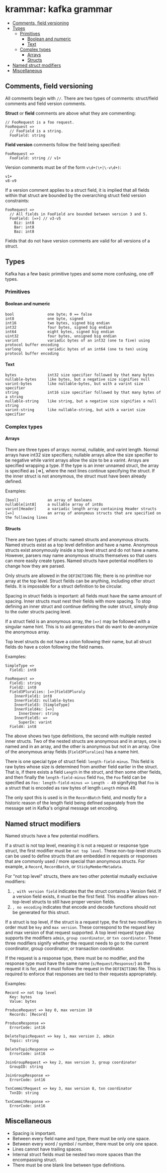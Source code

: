 krammar: kafka grammar
=======

- [Comments, field versioning](#comments,_field_versioning)
- [Types](#types)
  - [Primitives](#primitives)
    - [Boolean and numeric](#boolean_and_numeric)
    - [Text](#text)
  - [Complex types](#complex_types)
    - [Arrays](#arrays)
    - [Structs](#structs)
- [Named struct modifiers](#named_struct_modifiers)
- [Miscellaneous](#miscellaneous)

Comments, field versioning
--------

All comments begin with `//`.
There are two types of comments: struct/field comments and field version comments.

**Struct** or **field** comments are above what they are commenting:

```
// FooRequest is a foo request.
FooRequest =>
  // FooField is a string.
  FooField: string
```

**Field version** comments follow the field being specified:

```
FooRequest =>
  FooField: string // v1+
```

Version comments must be of the form `v\d+(\+|\-v\d+)`:

```
v1+
v8-v9
```

If a version comment applies to a struct field,
it is implied that all fields within that struct are bounded
by the overarching struct field version constraints:

```
FooRequest =>
  // All fields in FooField are bounded between version 3 and 5.
  FooField: [=>] // v3-v5
    Biz: int8
    Bar: int8
    Baz: int8
```

Fields that do not have version comments
are valid for all versions of a struct.

Types
-----

Kafka has a few basic primitive types and some more confusing, one off types.

### Primitives

#### Boolean and numeric

```
bool               one byte; 0 == false
int8               one byte, signed
int16              two bytes, signed big endian
int32              four bytes, signed big endian
int64              eight bytes, signed big endian
uint32             four bytes, unsigned big endian
varint             variadic bytes of an int32 (one to five) using protocol buffer encoding
varlong            variadic bytes of an int64 (one to ten) using protocol buffer encoding
```

#### Text

```
bytes              int32 size specifier followed by that many bytes
nullable-bytes     like bytes, but a negative size signifies null
varint-bytes       like nullable-bytes, but with a varint size specifier
string             int16 size specifier followed by that many bytes of a string
nullable-string    like string, but a negative size signifies a null string
varint-string      like nullable-string, but with a varint size specifier
```

### Complex types

#### Arrays

There are three types of arrays: normal, nullable, and varint length.
Normal arrays have int32 size specifiers;
nullable arrays allow the size specifier to be negative while varint arrays allow the size to be a varint.
Arrays are specified wrapping a type.
If the type is an inner unnamed struct, the array is specified as [=>],
where the next lines continue specifying the struct.
If the inner struct is not anonymous, the struct must have been already defined.

Examples:

```
[bool]             an array of booleans
nullable[int8]     a nullable array of int8s
varint[Header]     a variadic length array containing Header structs
[=>]               an array of anonymous structs that are specified on the following lines
```

#### Structs

There are two types of structs: named structs and anonymous structs.
Named structs exist as a top level definition and have a name.
Anonymous structs exist anonymously inside a top level struct and do not have a name.
However, parsers may name anonymous structs themselves so that users can more easily create types.
Named structs have potential modifiers to change how they are parsed.

Only structs are allowed in the `DEFINITIONS` file;
there is no primitive nor array at the top level.
Struct fields can be anything, including other struct fields.
It is impossible for a struct definition to be circular.

Spacing in struct fields is important:
all fields must have the same amount of spacing.
Inner structs must nest their fields with more spacing.
To stop defining an inner struct and continue defining the outer struct,
simply drop to the outer structs pacing level.

If a struct field is an anonymous array,
the `[=>]` may be followed with a singular name hint.
This is to aid generators that do want to de-anonymize the anonymous array.

Top level structs do not have a colon following their name,
but all struct fields do have a colon following the field names.

Examples:
```
SimpleType =>
  Field1: int8

FooRequest =>
  Field1: string
  Field2: int8
  Field3Pluralies: [=>]Field3Pluraly
    InnerField1: int8
    InnerField2: nullable-bytes
    InnerField3: [SimpleType]
    InnerField4s: [=>]
      InnerInner: string
    InnerField5: =>
      SuperIn: varint
  Field4: int8
```

The above shows two type definitions,
the second with multiple nested inner structs.
Two of the nested structs are anonymous and in arrays,
one is named and in an array,
and the other is anonymous but not in an array.
One of the anonymous array fields (`Field3Pluralies`) has a name hint.

There is one special type of struct field: `length-field-minus`.
This field is raw bytes whose size is determined from another field
earlier in the struct.
That is, if there exists a field `Length` in the struct,
and then some other fields,
and then finally the `length-field-minus` field `Foo`,
the `Foo` field can be specified as `Foo: length-field-minus => Length - 49`
signifying that `Foo` is a struct that is encoded as raw bytes of length `Length` minus 49.

The only spot this is used is in the `RecordBatch` field,
and mostly for a historic reason of the length field being
defined separately from the message set in Kafka's original message set encoding.

Named struct modifiers
----------------------

Named structs have a few potential modifiers.

If a struct is not top level,
meaning it is not a request or response type struct,
the first modifier must be `not top level`.
These non-top-level structs can be used to define
structs that are embedded in requests or responses
that are commonly used / more special than anonymous structs.
For example, a `Record`, `RecordBatch`, or `StickyMemberMetadata`.

For "not top level" structs, there are two other potential mutually exclusive modifiers:

1) `, with version field` indicates that the struct contains a Version field.
If a version field exists, it must be the first field.
This modifier allows non-top-level structs to still have proper version fields.
2) `, no encoding` indicates that encode and decode functions should not be generated for this struct.


If a struct is top level,
if the struct is a request type,
the first two modifiers in order must be `key` and `max version`.
These correspond to the request key and max version of that request supported.
A top level request type also supports the modifiers
`admin`, `group coordinator`, or `txn coordinator`.
These three modifiers signify whether the request needs to go to the current
coordinator,
group coordinator,
or transaction coordinator.

If the request is a response type,
there must be no modifier,
and the response type must have the same name (`s/Request/Response/`)
as the request it is for,
and it must follow the request in the `DEFINITIONS` file.
This is required to enforce that responses are tied to their requests appropriately.

Examples:
```
Record => not top level
  Key: bytes
  Value: bytes

ProduceRequest => key 0, max version 10
  Records: [Record]

ProduceResponse =>
  ErrorCode: int16

DeleteTopicRequest => key 1, max version 2, admin
  Topic: string

DeleteTopicResponse =>
  ErrorCode: int16

JoinGroupRequest => key 2, max version 3, group coordinator
  GroupID: string

JoinGroupResponse =>
  ErrorCode: int16

TxnCommitRequest => key 3, max version 8, txn coordinator
  TxnID: string

TxnCommitResponse =>
  ErrorCode: int16
```

Miscellaneous
-------------

- Spacing is important.
- Between every field name and type, there must be only one space.
- Between every word / symbol / number, there must be only one space.
- Lines cannot have trailing spaces.
- Internal struct fields must be nested two more spaces than the encompassing struct.
- There must be one blank line between type definitions.
